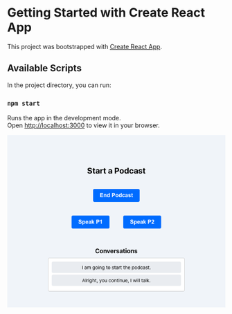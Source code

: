 # Getting Started with Create React App

This project was bootstrapped with [Create React App](https://github.com/facebook/create-react-app).

## Available Scripts

In the project directory, you can run:

### `npm start`

Runs the app in the development mode.\
Open [http://localhost:3000](http://localhost:3000) to view it in your browser.

![screenshot](https://github.com/Raviwarlord/Sarvam-Assignment/blob/main/screenshots/Screenshot%202024-11-23%20at%2012.37.10%20PM.png)
